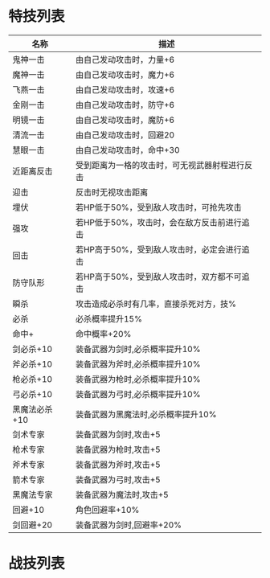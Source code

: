 # 特技列表

| 名称      	| 描述 			|
| -------- 		| ----------- 	|
| 鬼神一击		| 由自己发动攻击时，力量+6	|
| 魔神一击		| 由自己发动攻击时，魔力+6	|
| 飞燕一击		| 由自己发动攻击时，攻速+6	|
| 金刚一击		| 由自己发动攻击时，防守+6	|
| 明镜一击		| 由自己发动攻击时，魔防+6	|
| 清流一击		| 由自己发动攻击时，回避20	|
| 慧眼一击		| 由自己发动攻击时，命中+30	|
| 近距离反击	| 受到距离为一格的攻击时，可无视武器射程进行反击	|
| 迎击			| 反击时无视攻击距离		|
| 埋伏			| 若HP低于50%，受到敌人攻击时，可抢先攻击	|
| 强攻			| 若HP低于50%，攻击时，会在敌方反击前进行追击	|
| 回击			| 若HP高于50%，受到敌人攻击时，必定会进行追击	|
| 防守队形		| 若HP高于50%，受到敌人攻击时，双方都不可追击	|
| 瞬杀			| 攻击造成必杀时有几率，直接杀死对方，技%	|
| 必杀			| 必杀概率提升15%	|
| 命中+			| 命中概率+20%		|
| 剑必杀+10		| 装备武器为剑时,必杀概率提升10%	|
| 斧必杀+10		| 装备武器为斧时,必杀概率提升10%	|
| 枪必杀+10		| 装备武器为枪时,必杀概率提升10%	|
| 弓必杀+10		| 装备武器为弓时,必杀概率提升10%	|
| 黑魔法必杀+10	| 装备武器为黑魔法时,必杀概率提升10%	|
| 剑术专家		| 装备武器为剑时,攻击+5	|
| 枪术专家		| 装备武器为枪时,攻击+5	|
| 斧术专家		| 装备武器为斧时,攻击+5	|
| 箭术专家		| 装备武器为弓时,攻击+5	|
| 黑魔法专家	| 装备武器为魔法时,攻击+5	|
| 回避+10		| 角色回避率+10%		|
| 剑回避+20		| 装备武器为剑时,回避率+20%	|

# 战技列表